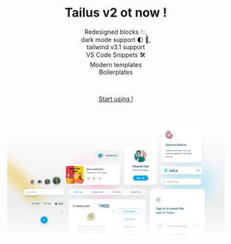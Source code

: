 <h1 align="center"> Tailus v2 ot now !  </h1>

<p align="center">Redesigned blocks ✨, <br> dark mode support 🌓 🌙, <br> tailwind v3.1 support  <br> VS Code Snippets 🛠 <br> Modern templates <br> Boilerplates </p>
<br>
<p align="center"> <a href="https://tailus.io"> Start using ! </a> </p>
<br> <br>
<img src="https://raw.githubusercontent.com/Tailus-UI/.github/main/v2cover.webp" alt="tailus cover" />
